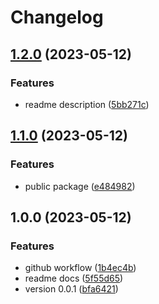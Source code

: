 # Changelog

## [1.2.0](https://github.com/NewCodeDevelopment/ui/compare/v1.1.0...v1.2.0) (2023-05-12)


### Features

* readme description ([5bb271c](https://github.com/NewCodeDevelopment/ui/commit/5bb271c6784cf3f5f8bf9c3233b26a58bdfd0bb0))

## [1.1.0](https://github.com/NewCodeDevelopment/ui/compare/v1.0.0...v1.1.0) (2023-05-12)


### Features

* public package ([e484982](https://github.com/NewCodeDevelopment/ui/commit/e48498280a7acf29ec64ee6b65430a6a364e586c))

## 1.0.0 (2023-05-12)


### Features

* github workflow ([1b4ec4b](https://github.com/NewCodeDevelopment/ui/commit/1b4ec4b0fbc564d83e1038ba4b3fb462e86b0f28))
* readme docs ([5f55d65](https://github.com/NewCodeDevelopment/ui/commit/5f55d65eff2768b78b8e212b36e95d10b31de7e1))
* version 0.0.1 ([bfa6421](https://github.com/NewCodeDevelopment/ui/commit/bfa64216d45c959c3579e32ed9a7fd05d9a591a8))
